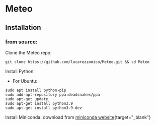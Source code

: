 # Meteo

## Installation
### from source:
Clone the Meteo repo:
```shell
git clone https://github.com/lucarezzonico/Meteo.git && cd Meteo
```
Install Python:
- For Ubuntu:
```
sudo apt install python-pip
sudo add-apt-repository ppa:deadsnakes/ppa
sudo apt-get update
sudo apt-get install python3.9
sudo apt-get install python3.9-dev
```

Install Miniconda:
download from [miniconda website](https://conda.io/en/latest/miniconda.html){target="_blank"}
